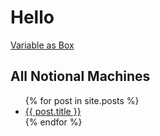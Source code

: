 # Hello

[Variable as Box](_posts/2020-06-16-VariableAsBox.md)

## All Notional Machines
<ul>
  {% for post in site.posts %}
    <li>
      <a href="{{ post.url }}">{{ post.title }}</a>
    </li>
  {% endfor %}
</ul>
